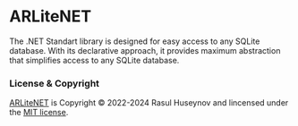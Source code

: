 # ARLiteNET

The .NET Standart library is designed for easy access to any SQLite database. With its declarative approach, it provides maximum abstraction that simplifies access to any SQLite database.

### License & Copyright

[ARLiteNET](https://github.com/rasulhsn/ARLiteNET) is Copyright © 2022-2024 Rasul Huseynov and lincensed under the [MIT license](https://github.com/rasulhsn/ARLiteNET/blob/main/LICENSE).
